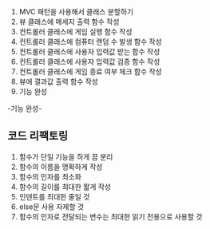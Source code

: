 1. MVC 패턴을 사용해서 클래스 분할하기
2. 뷰 클래스에 메세지 출력 함수 작성
3. 컨트롤러 클래스에 게임 실행 함수 작성 
4. 컨트롤러 클래스에 컴퓨터 랜덤 수 발생 함수 작성
7. 컨트롤러 클래스에 사용자 입력값 받는 함수 작성
8. 컨트롤러 클래스에 사용자 입력값 검증 함수 작성
9. 컨트롤러 클래스에 게임 종료 여부 체크 함수 작성
7. 뷰에 결과값 출력 함수 작성
8. 기능 완성

-기능 완성-

코드 리팩토링
-

1. 함수가 단일 기능을 하게 끔 분리
2. 함수의 이름을 명확하게 작성
3. 함수의 인자를 최소화
4. 함수의 길이를 최대한 짧게 작성
5. 인덴트를 최대한 줄일 것
6. else문 사용 자제할 것
7. 함수의 인자로 전달되는 변수는 최대한 읽기 전용으로 사용할 것